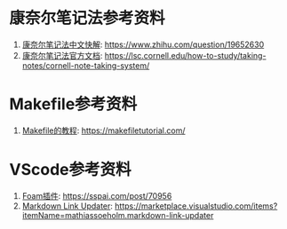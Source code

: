 

# 康奈尔笔记法参考资料

1. [康奈尔笔记法中文快解](https://www.zhihu.com/question/19652630): https://www.zhihu.com/question/19652630
2. [康奈尔笔记法官方文档](https://lsc.cornell.edu/how-to-study/taking-notes/cornell-note-taking-system/): https://lsc.cornell.edu/how-to-study/taking-notes/cornell-note-taking-system/


# Makefile参考资料
1. [Makefile的教程](https://makefiletutorial.com/): https://makefiletutorial.com/


# VScode参考资料
1. [Foam插件](https://sspai.com/post/70956): https://sspai.com/post/70956
2. [Markdown Link Updater](https://marketplace.visualstudio.com/items?itemName=mathiassoeholm.markdown-link-updater): https://marketplace.visualstudio.com/items?itemName=mathiassoeholm.markdown-link-updater
